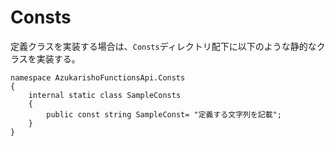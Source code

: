 # Consts


定義クラスを実装する場合は、`Consts`ディレクトリ配下に以下のような静的なクラスを実装する。
```CSharp
namespace AzukarishoFunctionsApi.Consts
{
    internal static class SampleConsts
    {
        public const string SampleConst= "定義する文字列を記載";
    }
}
```
